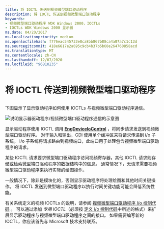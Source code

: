 ```yaml
---
title: 将 IOCTL 传送到视频微型端口驱动程序
description: 将 IOCTL 传送到视频微型端口驱动程序
keywords:
- 视频微型端口驱动程序 WDK Windows 2000，IOCTLs
- IOCTLs WDK Windows 2000 显示器
ms.date: 04/20/2017
ms.localizationpriority: medium
ms.openlocfilehash: f776eac545733e8ca8bb867b88ca4a07a7c1c13d
ms.sourcegitcommit: 418e6617e2a695c9cb4b37b5b60e264760858acd
ms.translationtype: MT
ms.contentlocale: zh-CN
ms.lasthandoff: 12/07/2020
ms.locfileid: "96810235"
---
```

# <a name="communicating-ioctls-to-the-video-miniport-driver"></a>将 IOCTL 传送到视频微型端口驱动程序


## <span id="ddk_communicating_ioctls_to_the_video_miniport_driver_gg"></span><span id="DDK_COMMUNICATING_IOCTLS_TO_THE_VIDEO_MINIPORT_DRIVER_GG"></span>


下图显示了显示驱动程序如何使用 IOCTLs 与视频微型端口驱动程序通信。

![说明显示器驱动程序/视频微型端口驱动程序通信的示意图](images/dpy2.png)

显示驱动程序使用 IOCTL 调用 [**EngDeviceIoControl**](/windows/win32/api/winddi/nf-winddi-engdeviceiocontrol) ，将同步请求发送到视频微型端口驱动程序。 对于输入和输出，GDI 使用单个缓冲区来将请求传递到 i/o 子系统。 I/o 子系统将请求路由到视频端口，此端口用于处理包含视频微型端口驱动程序的请求。

某些 IOCTL 请求要求微型端口驱动程序访问视频寄存器，其他 IOCTL 请求则存储或检索微型端口驱动程序的数据结构中的信息。 通常情况下，无请求需要视频微型端口驱动程序来执行实际的绘图操作。

一般情况下，除非是模块化的，否则显示驱动程序将处理绘图和其他时间关键操作。 将 IOCTL 发送到微型端口驱动程序以执行时间关键功能可能会降低系统性能。

有关系统定义的视频 IOCTLs 的说明，请参阅 [视频微型端口驱动程序 I/o 控制代码](/windows-hardware/drivers/ddi/index) 。 可以通过添加 *专用 IOCTL*（必须按 [定义 i/o 控制代码](../kernel/defining-i-o-control-codes.md)中所述的格式）来扩展显示驱动程序与视频微型端口驱动程序之间的接口。 如果需要编写新的 IOCTL，你应该首先与 Microsoft 技术支持联系。

 

